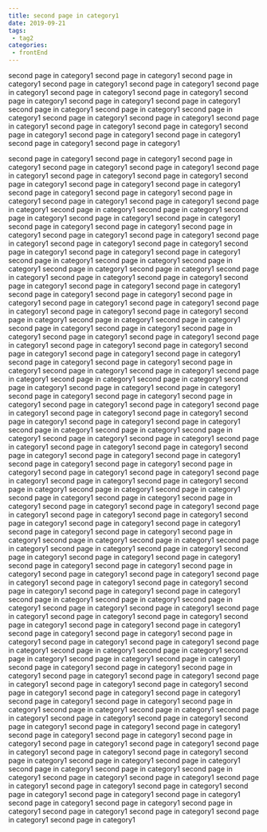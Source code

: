 ```yaml
---
title: second page in category1
date: 2019-09-21
tags:
 - tag2
categories:
 - frontEnd
---
```


second page in category1
second page in category1
second page in category1
second page in category1
second page in category1
second page in category1
second page in category1
second page in category1
second page in category1
second page in category1
second page in category1
second page in category1
second page in category1
second page in category1
second page in category1
second page in category1
second page in category1
second page in category1
second page in category1
second page in category1
second page in category1
second page in category1
second page in category1
second page in category1

second page in category1
second page in category1
second page in category1
second page in category1
second page in category1
second page in category1
second page in category1
second page in category1
second page in category1
second page in category1
second page in category1
second page in category1
second page in category1
second page in category1
second page in category1
second page in category1
second page in category1
second page in category1
second page in category1
second page in category1
second page in category1
second page in category1
second page in category1
second page in category1
second page in category1
second page in category1
second page in category1
second page in category1
second page in category1
second page in category1
second page in category1
second page in category1
second page in category1
second page in category1
second page in category1
second page in category1
second page in category1
second page in category1
second page in category1
second page in category1
second page in category1
second page in category1
second page in category1
second page in category1
second page in category1
second page in category1
second page in category1
second page in category1
second page in category1
second page in category1
second page in category1
second page in category1
second page in category1
second page in category1
second page in category1
second page in category1
second page in category1
second page in category1
second page in category1
second page in category1
second page in category1
second page in category1
second page in category1
second page in category1
second page in category1
second page in category1
second page in category1
second page in category1
second page in category1
second page in category1
second page in category1
second page in category1
second page in category1
second page in category1
second page in category1
second page in category1
second page in category1
second page in category1
second page in category1
second page in category1
second page in category1
second page in category1
second page in category1
second page in category1
second page in category1
second page in category1
second page in category1
second page in category1
second page in category1
second page in category1
second page in category1
second page in category1
second page in category1
second page in category1
second page in category1
second page in category1
second page in category1
second page in category1
second page in category1
second page in category1
second page in category1
second page in category1
second page in category1
second page in category1
second page in category1
second page in category1
second page in category1
second page in category1
second page in category1
second page in category1
second page in category1
second page in category1
second page in category1
second page in category1
second page in category1
second page in category1
second page in category1
second page in category1
second page in category1
second page in category1
second page in category1
second page in category1
second page in category1
second page in category1
second page in category1
second page in category1
second page in category1
second page in category1
second page in category1
second page in category1
second page in category1
second page in category1
second page in category1
second page in category1
second page in category1
second page in category1
second page in category1
second page in category1
second page in category1
second page in category1
second page in category1
second page in category1
second page in category1
second page in category1
second page in category1
second page in category1
second page in category1
second page in category1
second page in category1
second page in category1
second page in category1
second page in category1
second page in category1
second page in category1
second page in category1
second page in category1
second page in category1
second page in category1
second page in category1
second page in category1
second page in category1
second page in category1
second page in category1
second page in category1
second page in category1
second page in category1
second page in category1
second page in category1
second page in category1
second page in category1
second page in category1
second page in category1
second page in category1
second page in category1
second page in category1
second page in category1
second page in category1
second page in category1
second page in category1
second page in category1
second page in category1
second page in category1
second page in category1
second page in category1
second page in category1
second page in category1
second page in category1
second page in category1
second page in category1
second page in category1
second page in category1
second page in category1
second page in category1
second page in category1
second page in category1
second page in category1
second page in category1
second page in category1
second page in category1
second page in category1
second page in category1
second page in category1
second page in category1
second page in category1
second page in category1
second page in category1
second page in category1
second page in category1
second page in category1
second page in category1
second page in category1
second page in category1
second page in category1
second page in category1
second page in category1
second page in category1